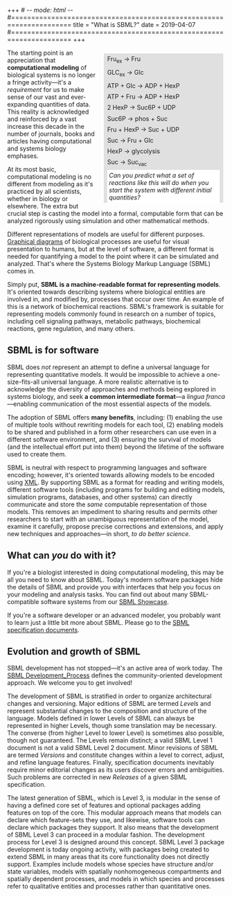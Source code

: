+++ # -*- mode: html -*-
#=====================================================================
title = "What is SBML?"
date  = 2019-04-07
#=====================================================================
+++

<div class="rounded-corners" style="float: right; margin: 10px 5px 10px 15px; background-color: #e0e0e0">
<div class="sm-font" style="padding: 0 8px 0 8px; line-height: 180%">
Fru<sub>ex</sub> &rarr; Fru <br>
GLC<sub>ex</sub> &rarr; Glc <br>
ATP + Glc &rarr; ADP + HexP <br>
ATP + Fru &rarr; ADP + HexP <br>
2 HexP &rarr; Suc6P + UDP <br>
Suc6P &rarr; phos + Suc <br>
Fru + HexP &rarr; Suc + UDP <br>
Suc &rarr; Fru + Glc <br>
HexP &rarr; glycolysis <br>
Suc &rarr; Suc<sub>vac</sub>
</div>
<div class="sm-font" style="margin: 0 8px 0 8px; padding: 4px; background-color: #fff; width: 18em">
<em>Can you predict what a set of reactions like this will do when you start the system with different initial quantities? </em></div>
</div>

The starting point is an appreciation that **computational modeling** of biological systems is no longer a fringe activity&mdash;it's a _requirement_ for us to make sense of our vast and ever-expanding quantities of data.  This reality is acknowledged and reinforced by a vast increase this decade in the number of journals, books and articles having computational and systems biology emphases.

At its most basic, computational modeling is no different from modeling as it's practiced by all scientists, whether in biology or elsewhere.  The extra but crucial step is casting the model into a formal, computable form that can be analyzed rigorously using simulation and other mathematical methods.

Different representations of models are useful for different purposes. [Graphical diagrams](http://sbgn.org) of biological processes are useful for visual presentation to humans, but at the level of software, a different format is needed for quantifying a model to the point where it can be simulated and analyzed.  That's where the Systems Biology Markup Language (SBML) comes in.

Simply put, **SBML is a machine-readable format for representing models**.
It's oriented towards describing systems where biological entities are involved in, and modified by, processes that occur over time.  An example of this is a network of biochemical reactions.  SBML's framework is suitable for representing models commonly found in research on a number of topics, including cell signaling pathways, metabolic pathways, biochemical reactions, gene regulation, and many others.

## SBML is for software 

SBML does _not_ represent an attempt to define a universal language for representing quantitative models.  It would be impossible to achieve a one-size-fits-all universal language. A more realistic alternative is to acknowledge the diversity of approaches and methods being explored in systems biology, and seek **a common intermediate format**&mdash;a _lingua franca_&mdash;enabling communication of the most essential aspects of the models.

The adoption of SBML offers **many benefits**, including: (1) enabling the use of multiple tools without rewriting models for each tool, (2) enabling models to be shared and published in a form other researchers can use even in a different software environment, and (3) ensuring the survival of models (and the intellectual effort put into them) beyond the lifetime of the software used to create them.

SBML is neutral with respect to programming languages and software encoding; however, it's oriented towards allowing models to be encoded using [XML](http://www.w3.org/XML).  By supporting SBML as a format for reading and writing models, different software tools (including programs for building and editing models, simulation programs, databases, and other systems) can directly communicate and store the _same_ computable representation of those models.  This removes an impediment to sharing results and permits other researchers to start with an unambiguous representation of the model, examine it carefully, propose precise corrections and extensions, and apply new techniques and approaches&mdash;in short, _to do better science_.

## What can _you_ do with it? 

If you're a biologist interested in doing computational modeling, this may be all you need to know about SBML.  Today's modern software packages hide the details of SBML and provide you with interfaces that help you focus on your modeling and analysis tasks.  You can find out about many SBML-compatible software systems from our [SBML Showcase](/showcase).

If you're a software developer or an advanced modeler, you probably want to learn just a little bit more about SBML.  Please go to the [SBML specification documents](/documents/specifications).

## Evolution and growth of SBML 

SBML development has not stopped&mdash;it's an active area of work today.  The [SBML Development_Process](/documents/process) defines the community-oriented development approach. We welcome you to get involved!

The development of SBML is stratified in order to organize architectural changes and versioning. Major editions of SBML are termed _Levels_ and represent substantial changes to the composition and structure of the language. Models defined in lower Levels of SBML can always be represented in higher Levels, though some translation may be necessary. The converse (from higher Level to lower Level) is sometimes also possible, though not guaranteed. The Levels remain distinct; a valid SBML Level&nbsp;1 document is not a valid SBML Level&nbsp;2 document. Minor revisions of SBML are termed _Versions_ and constitute changes within a level to correct, adjust, and refine language features. Finally, specification documents inevitably require minor editorial changes as its users discover errors and ambiguities. Such problems are corrected in new _Releases_ of a given SBML specification.

The latest generation of SBML, which is Level 3, is modular in the sense of having a defined core set of features and optional packages adding features on top of the core. This modular approach means that models can declare which feature-sets they use, and likewise, software tools can declare which packages they support. It also means that the development of SBML Level&nbsp;3 can proceed in a modular fashion. The development process for Level&nbsp;3 is designed around this concept. SBML Level&nbsp;3 package development is today ongoing activity, with packages being created to extend SBML in many areas that its core functionality does not directly support. Examples include models whose species have structure and/or state variables, models with spatially nonhomogeneous compartments and spatially dependent processes, and models in which species and processes refer to qualitative entities and processes rather than quantitative ones.
